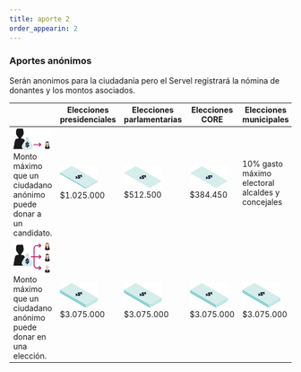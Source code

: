 ```yaml
---
title: aporte 2
order_appearin: 2
---
```

<section id="aporte-02">
  <div class="col-md-4">
    <h3>Aportes anónimos</h3>
    <p>Serán anonimos para la ciudadanía pero el Servel registrará la nómina de donantes y los montos asociados.</p>
  </div>
  <div class="col-md-8">
  <div class="table-responsive">
    <table class="table">
      <thead>
        <tr>
          <th></th>
          <th>Elecciones presidenciales</th>
          <th>Elecciones parlamentarias</th>
          <th>Elecciones CORE</th>
          <th>Elecciones municipales</th>
        </tr>
      </thead>
      <tbody>
        <tr>
          <td>
            <img src="img/02-anonimo-candidata.png" alt="el billetón">
            Monto máximo que un ciudadano anónimo puede donar a un candidato.
          </td>
          <td>
            <img src="img/02-billeton-01.png" alt="el billetito">
            $1.025.000
          </td>
          <td>
            <img src="img/02-billeton-02.png" alt="el billetito">
            $512.500
          </td>
          <td>
            <img src="img/02-billeton-03.png" alt="el billetito">
            $384.450
          </td>
          <td>
            10% gasto máximo electoral alcaldes y concejales
          </td>
        </tr>
        <tr>
          <td>
            <img src="img/02-anonimo-eleccion.png" alt="el billetón">
            Monto máximo que un ciudadano anónimo puede donar en una elección.
          </td>
          <td>
            <img src="img/02-billeton-05.png" alt="el billetito">
            <br>
            $3.075.000
          </td>
          <td>
            <img src="img/02-billeton-06.png" alt="el billetito">
            <br>
            $3.075.000
          </td>
          <td>
            <img src="img/02-billeton-07.png" alt="el billetito">
            <br>
            $3.075.000
          </td>
          <td>
            <img src="img/02-billeton-08.png" alt="el billetito">
            <br>
            $3.075.000
          </td>
        </tr>
      </tbody>
    </table>
  </div>
  </div>
</section>